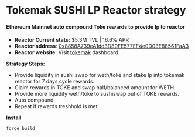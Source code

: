 # Tokemak SUSHI LP Reactor strategy

#### Ethereum Mainnet auto compound Toke rewards to provide lp to reactor
- **Reactor Current stats:** $5.3M TVL | 16.6% APR
- **Reactor address**: [0x8858A739eA1dd3D80FE577EF4e0D03E88561FaA3](https://etherscan.io/address/0x8858A739eA1dd3D80FE577EF4e0D03E88561FaA3)
- **Reactor website:** Visit [tokemak](https://app.tokemak.xyz/) dashboard.

**Strategy Steps:**

- Provide liquidity in sushi swap for weth/toke and stake lp into tokemak reactor for 7 days cycle rewards.
- Claim rewards in TOKE and swap half/balanced amount for WETH.
- Provide more liquidity  weth/toke to sushiswap out of TOKE rewards.
- Auto compound
- Repeat if rewards treshhold is met

**Install**

`````
forge build
`````